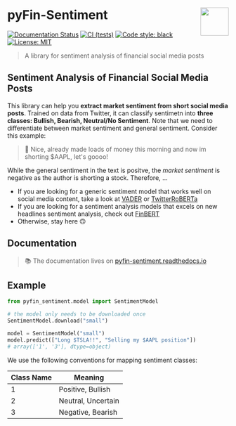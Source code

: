 # <img align="right" width=64 src="https://user-images.githubusercontent.com/58488209/167823474-1e756f0e-8ede-49bf-8d4b-5b470fddd43d.png"> pyFin-Sentiment

[![Documentation Status](https://readthedocs.org/projects/pyfin-sentiment/badge/?version=latest)](https://pyfin-sentiment.readthedocs.io/en/latest/?badge=latest)
[![CI (tests)](https://github.com/moritzwilksch/pyfin-sentiment/actions/workflows/main.yml/badge.svg)](https://github.com/moritzwilksch/pyfin-sentiment/actions/workflows/main.yml)
[![Code style: black](https://img.shields.io/badge/code%20style-black-000000.svg)](https://github.com/psf/black)
[![License: MIT](https://img.shields.io/badge/License-MIT-yellow.svg)](https://opensource.org/licenses/MIT)

> A library for sentiment analysis of financial social media posts

## Sentiment Analysis of Financial Social Media Posts
This library can help you **extract market sentiment from short social media posts**. Trained on data from Twitter, it can classify sentimetn into **three classes: Bullish, Bearish, Neutral/No Sentiment**.
Note that we need to differentiate between market sentiment and general sentiment. Consider this example:

> 💬 Nice, already made loads of money this morning and now im shorting $AAPL, let's goooo!

While the general sentiment in the text is positve, the *market sentiment* is negative as the author is shorting a stock.
Therefore, ...
- If you are looking for a generic sentiment model that works well on social media content, take a look at [VADER](https://github.com/cjhutto/vaderSentiment) or [TwitterRoBERTa](https://huggingface.co/cardiffnlp/twitter-roberta-base-sentiment)
- If you are looking for a sentiment analysis models that excels on new headlines sentiment analysis, check out [FinBERT](https://huggingface.co/ProsusAI/finbert)
- Otherwise, stay here 🙃

## Documentation
> 📚 The documentation lives on [pyfin-sentiment.readthedocs.io](https://pyfin-sentiment.readthedocs.io/en/latest)

## Example
```python
from pyfin_sentiment.model import SentimentModel

# the model only needs to be downloaded once
SentimentModel.download("small")

model = SentimentModel("small")
model.predict(["Long $TSLA!!", "Selling my $AAPL position"])
# array(['1', '3'], dtype=object)
```
We use the following conventions for mapping sentiment classes:

| Class Name | Meaning |
| --- | --- |
|1| Positive, Bullish |
|2| Neutral, Uncertain |
|3| Negative, Bearish |


